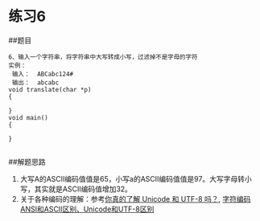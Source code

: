 ﻿# 练习6

##题目
```
6、输入一个字符串，将字符串中大写转成小写，过滤掉不是字母的字符
实例：
 输入：  ABCabc124#
 输出：  abcabc
void translate(char *p)
{

}
void main()
{

}
 
```
##解题思路
1. 大写A的ASCII编码值值是65，小写a的ASCII编码值值是97。大写字母转小写，其实就是ASCII编码值增加32。
2. 关于各种编码的理解：参考[你真的了解 Unicode 和 UTF-8 吗？](https://www.linuxidc.com/Linux/2018-11/155553.htm), [字符编码ANSI和ASCII区别、Unicode和UTF-8区别](https://blog.csdn.net/xiangxianghehe/article/details/77574965)